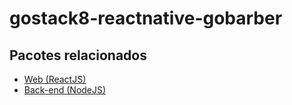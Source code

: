 # gostack8-reactnative-gobarber

## Pacotes relacionados

- [Web (ReactJS)](https://github.com/felipebergamin/gostack8-react-gobarber-web)
- [Back-end (NodeJS)](https://github.com/felipebergamin/gostack8-gobarber)
